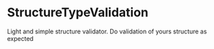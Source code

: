 # StructureTypeValidation
Light and simple structure validator. Do validation of yours structure as expected
